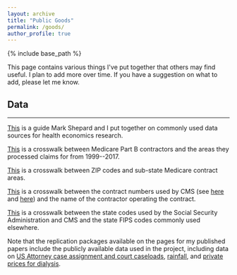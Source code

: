 ```yaml
---
layout: archive
title: "Public Goods"
permalink: /goods/
author_profile: true
---
```


{% include base_path %}

This page contains various things I've put together that others may find useful. I plan to add more over time. If you have a suggestion on what to add, please let me know.

## Data
***

[This](https://github.com/rileyleague/rileyleague.github.io/blob/master/files/Health%20Data%20Guide%20for%20NBER%20Mentoring%20Session%20-%20May%202024.docx) is a guide Mark Shepard and I put together on commonly used data sources for health economics research.

[This](https://rileyleague.github.io/files/MAC_jurisdiction_Xwalk.dta) is a crosswalk between Medicare Part B contractors and the areas they processed claims for from 1999--2017.

[This](https://rileyleague.github.io/files/zip_to_juri_Xwalk.dta) is a crosswalk between ZIP codes and sub-state Medicare contract areas.

[This](https://rileyleague.github.io/files/carr_num_Xwalk.dta) is a crosswalk between the contract numbers used by CMS (see [here](https://resdac.org/cms-data/variables/carrier-or-mac-number) and [here](https://resdac.org/cms-data/variables/fi-or-mac-number)) and the name of the contractor operating the contract.

[This](https://rileyleague.github.io/files/state_ssafips_Xwalk.dta) is a crosswalk between the state codes used by the Social Security Administration and CMS and the state FIPS codes commonly used elsewhere.

Note that the replication packages available on the pages for my published papers include the publicly available data used in the project, including data on [US Attorney case assignment and court caseloads](https://dataverse.harvard.edu/dataset.xhtml?persistentId=doi:10.7910/DVN/QAGBDM), [rainfall](https://www.dropbox.com/scl/fi/tjkz6ph8u01iopmaqorje/MunicipalRainfall.zip?rlkey=ei6ubo1bkyx5b57k2kspto26v&dl=0), and [private prices for dialysis](https://www.dropbox.com/scl/fi/tjkz6ph8u01iopmaqorje/MunicipalRainfall.zip?rlkey=ei6ubo1bkyx5b57k2kspto26v&dl=0).
